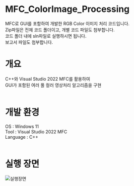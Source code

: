# MFC_ColorImage_Processing
MFC로 GUI를 포함하여 개발한 RGB Color 이미지 처리 코드입니다. <br>
Zip파일은 전체 코드 폴더이고, 개별 코드 파일도 첨부합니다. <br>
코드 폴더 내에 sln파일로 실행하시면 됩니다. <br>
보고서 파일도 첨부합니다. <br>

# 개요
C++와 Visual Studio 2022 MFC를 활용하여 <br>
GUI가 포함된 여러 풀 컬러 영상처리 알고리즘을 구현 <br> <br>

# 개발 환경
OS : Windows 11 <br>
Tool : Visual Studio 2022 MFC <br>
Language : C++
<br><br>

# 실행 장면
![실행장면](https://github.com/YuNyuk/MFC_ColorImage_Processing/assets/142381053/26eefdfd-add0-4849-bb4d-e421b2df6730)
